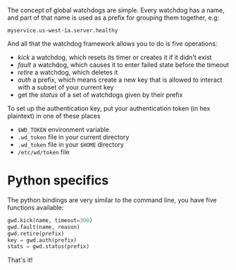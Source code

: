 
The concept of global watchdogs are simple. Every watchdog has a name, and part
of that name is used as a prefix for grouping them together, e.g:

```
myservice.us-west-1a.server.healthy
```

And all that the watchdog framework allows you to do is five operations:

- *kick* a watchdog, which resets its timer or creates it if it didn't exist
- *fault* a watchdog, which causes it to enter failed state before the timeout
- *retire* a watchdog, which deletes it
- *auth* a prefix, which means create a new key that is allowed to interact with a subset of your current key
- get the *status* of a set of watchdogs given by their prefix

To set up the authentication key, put your authentication token (in hex plaintext) in one of these places

- `$WD_TOKEN` environment variable
- `.wd_token` file in your current directory
- `.wd_token` file in your `$HOME` directory
- `/etc/wd/token` file

# Python specifics

The python bindings are very similar to the command line, you have five functions available:

```python
gwd.kick(name, timeout=300)
gwd.fault(name, reason)
gwd.retire(prefix)
key = gwd.auth(prefix)
stats = gwd.status(prefix)
```

That's it!
